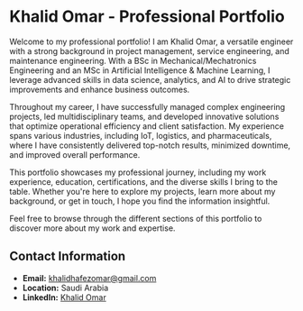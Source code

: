 # Khalid Omar - Professional Portfolio

Welcome to my professional portfolio! I am Khalid Omar, a versatile engineer with a strong background in project management, service engineering, and maintenance engineering. With a BSc in Mechanical/Mechatronics Engineering and an MSc in Artificial Intelligence & Machine Learning, I leverage advanced skills in data science, analytics, and AI to drive strategic improvements and enhance business outcomes.

Throughout my career, I have successfully managed complex engineering projects, led multidisciplinary teams, and developed innovative solutions that optimize operational efficiency and client satisfaction. My experience spans various industries, including IoT, logistics, and pharmaceuticals, where I have consistently delivered top-notch results, minimized downtime, and improved overall performance.

This portfolio showcases my professional journey, including my work experience, education, certifications, and the diverse skills I bring to the table. Whether you're here to explore my projects, learn more about my background, or get in touch, I hope you find the information insightful.

Feel free to browse through the different sections of this portfolio to discover more about my work and expertise.

## Contact Information
- **Email:** [khalidhafezomar@gmail.com](mailto:khalidhafezomar@gmail.com)
- **Location:** Saudi Arabia
- **LinkedIn:** [Khalid Omar](https://www.linkedin.com/in/eng-khalid-omar/)

